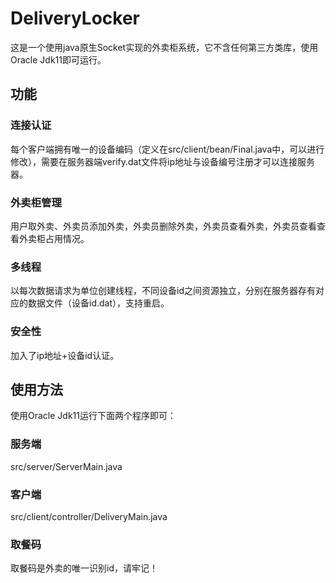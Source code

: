 # DeliveryLocker

这是一个使用java原生Socket实现的外卖柜系统，它不含任何第三方类库，使用Oracle Jdk11即可运行。

## 功能

### 连接认证

每个客户端拥有唯一的设备编码（定义在src/client/bean/Final.java中，可以进行修改），需要在服务器端verify.dat文件将ip地址与设备编号注册才可以连接服务器。

### 外卖柜管理

用户取外卖、外卖员添加外卖，外卖员删除外卖，外卖员查看外卖，外卖员查看查看外卖柜占用情况。

### 多线程

以每次数据请求为单位创建线程，不同设备id之间资源独立，分别在服务器存有对应的数据文件（设备id.dat），支持重启。

### 安全性

加入了ip地址+设备id认证。

## 使用方法

使用Oracle Jdk11运行下面两个程序即可：

### 服务端

src/server/ServerMain.java

### 客户端

src/client/controller/DeliveryMain.java

### 取餐码

取餐码是外卖的唯一识别id，请牢记！
